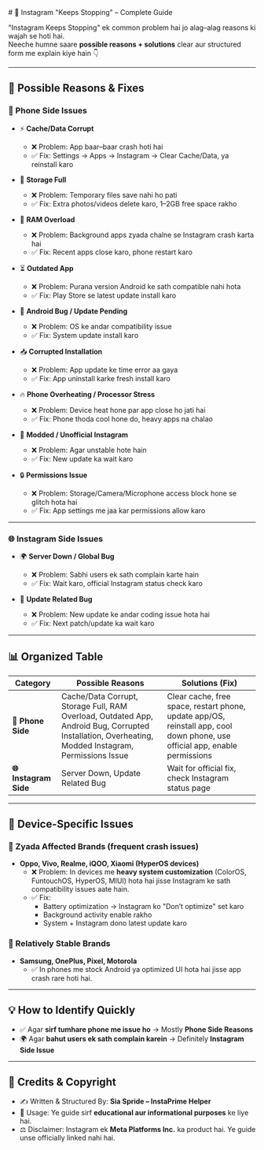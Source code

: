 <!DOCTYPE html>
<html lang="en">
<head>
  <meta charset="UTF-8">
  <meta name="viewport" content="width=device-width, initial-scale=1.0">
  <title>Instagram Keeps Stopping – Complete Guide</title>
</head>
<body>
  <div id="content">
    # 📌 Instagram "Keeps Stopping" – Complete Guide  

"Instagram Keeps Stopping" ek common problem hai jo alag–alag reasons ki wajah se hoti hai.  
Neeche humne saare **possible reasons + solutions** clear aur structured form me explain kiye hain 👇  

---

## 🔎 Possible Reasons & Fixes  

### 📱 Phone Side Issues  

- ⚡ **Cache/Data Corrupt**  
  - ❌ Problem: App baar–baar crash hoti hai  
  - ✅ Fix: Settings → Apps → Instagram → Clear Cache/Data, ya reinstall karo  

- 📂 **Storage Full**  
  - ❌ Problem: Temporary files save nahi ho pati  
  - ✅ Fix: Extra photos/videos delete karo, 1–2GB free space rakho  

- 🧠 **RAM Overload**  
  - ❌ Problem: Background apps zyada chalne se Instagram crash karta hai  
  - ✅ Fix: Recent apps close karo, phone restart karo  

- ⏳ **Outdated App**  
  - ❌ Problem: Purana version Android ke sath compatible nahi hota  
  - ✅ Fix: Play Store se latest update install karo  

- 🔧 **Android Bug / Update Pending**  
  - ❌ Problem: OS ke andar compatibility issue  
  - ✅ Fix: System update install karo  

- 📥 **Corrupted Installation**  
  - ❌ Problem: App update ke time error aa gaya  
  - ✅ Fix: App uninstall karke fresh install karo  

- 🔥 **Phone Overheating / Processor Stress**  
  - ❌ Problem: Device heat hone par app close ho jati hai  
  - ✅ Fix: Phone thoda cool hone do, heavy apps na chalao  

- 🛑 **Modded / Unofficial Instagram**  
  - ❌ Problem: Agar unstable hote hain  
  - ✅ Fix: New update ka wait karo  

- 🔒 **Permissions Issue**  
  - ❌ Problem: Storage/Camera/Microphone access block hone se glitch hota hai  
  - ✅ Fix: App settings me jaa kar permissions allow karo  

---

### 🌐 Instagram Side Issues  

- 🌍 **Server Down / Global Bug**  
  - ❌ Problem: Sabhi users ek sath complain karte hain  
  - ✅ Fix: Wait karo, official Instagram status check karo  

- 🐞 **Update Related Bug**  
  - ❌ Problem: New update ke andar coding issue hota hai  
  - ✅ Fix: Next patch/update ka wait karo  

---

## 📊 Organized Table  

| Category              | Possible Reasons                                                                 | Solutions (Fix)                                               |
|-----------------------|----------------------------------------------------------------------------------|---------------------------------------------------------------|
| **📱 Phone Side**     | Cache/Data Corrupt, Storage Full, RAM Overload, Outdated App, Android Bug, Corrupted Installation, Overheating, Modded Instagram, Permissions Issue | Clear cache, free space, restart phone, update app/OS, reinstall app, cool down phone, use official app, enable permissions |
| **🌐 Instagram Side** | Server Down, Update Related Bug                                                   | Wait for official fix, check Instagram status page            |

---

## 📱 Device-Specific Issues  

### 🔻 Zyada Affected Brands (frequent crash issues)  
- **Oppo, Vivo, Realme, iQOO, Xiaomi (HyperOS devices)**  
  - ❌ Problem: In devices me **heavy system customization** (ColorOS, FuntouchOS, HyperOS, MIUI) hota hai jisse Instagram ke sath compatibility issues aate hain.  
  - ✅ Fix:  
    - Battery optimization → Instagram ko "Don’t optimize" set karo  
    - Background activity enable rakho  
    - System + Instagram dono latest update karo  

### 🔺 Relatively Stable Brands  
- **Samsung, OnePlus, Pixel, Motorola**  
  - ✅ In phones me stock Android ya optimized UI hota hai jisse app crash rare hoti hai.  

---

## 💡 How to Identify Quickly  

- ✅ Agar **sirf tumhare phone me issue ho** → Mostly **Phone Side Reasons**  
- 🌍 Agar **bahut users ek sath complain karein** → Definitely **Instagram Side Issue**  

---

## 📜 Credits & Copyright  

- ✍️ Written & Structured By: **Sia Spride – InstaPrime Helper**  
- 📌 Usage: Ye guide sirf **educational aur informational purposes** ke liye hai.  
- ⚖️ Disclaimer: Instagram ek **Meta Platforms Inc.** ka product hai. Ye guide unse officially linked nahi hai.
  </div>
</body>
</html>
